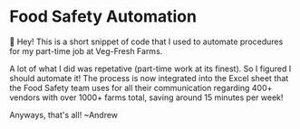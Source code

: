 # Food Safety Automation

👋 Hey! This is a short snippet of code that I used to automate procedures for my part-time job at Veg-Fresh Farms.

A lot of what I did was repetative (part-time work at its finest). So I figured I should automate it! 
The process is now integrated into the Excel sheet that the Food Safety team uses for all their communication regarding 400+ vendors with over 1000+ farms total, saving around 15 minutes per week!

Anyways, that's all! ~Andrew
